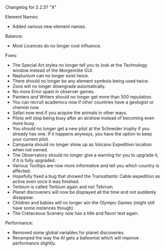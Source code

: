 Changelog for 2.2.5? "X"

Element Names:
- Added various new element names.

Balance:
- Most Licences do no longer cost influence.

Fixes:
- The Special Art styles no longer tell you to look at the Technology window instead of the Morgenröte GUI.
- Neptunium can no longer exist twice.
- There should no longer be any element symbols being used twice.
- Zoos will no longer downgrade automatically.
- No more Error spam in observer games.
- Painters and Writers should no longer get more than 500 reputation.
- You can recruit academics now if other countries have a geologist or chemist now.
- Safari now end if you acquire the animals in other ways.
- Pilots will stop being busy after an airshow instead of becoming even more busy.
- You should no longer get a new pilot at the Schneider trophy if you already has one. If it happens anyways, you have the option to keep your current pilot.
- Campania should no longer show up as Volcano Expedition location when not owned.
- The Observatory should no longer give a warning for you to upgrade it, if it is fully upgraded.
- Various Tooltips are now more informative and tell you which country is affected.
- Hopefully fixed a bug that showed the Transatlantic Cable expedition as active even once it was finished.
- Terbium is called Terbium again and not Tebrium.
- Planet discoverers will now be displayed all the time and not suddenly disappear.
- Children and babies will no longer win the Olympic Games (might still have some instances though).
- The Cretaceous Scenery now has a title and flavor text again.

Performance:
- Removed some global variables for planet discoveries.
- Revamped the way the AI gets a balloonist which will improve performance slightly.
